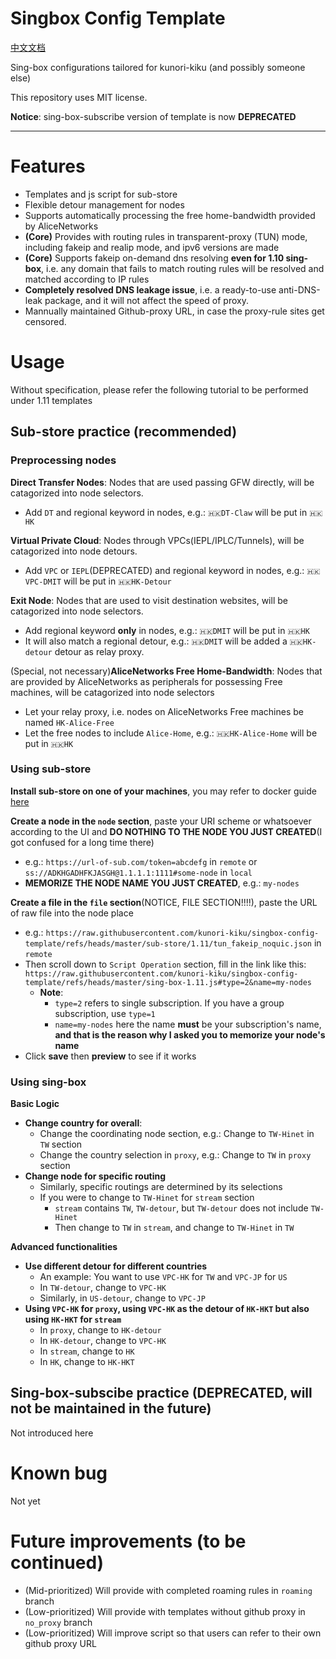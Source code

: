 # Singbox Config Template
[中文文档](README_CN.md)

Sing-box configurations tailored for kunori-kiku (and possibly someone else)

This repository uses MIT license.

**Notice**: sing-box-subscribe version of template is now **DEPRECATED**

---

# Features

- Templates and js script for sub-store
- Flexible detour management for nodes
- Supports automatically processing the free home-bandwidth provided by AliceNetworks
- **(Core)** Provides with routing rules in transparent-proxy (TUN) mode, including fakeip and realip mode, and ipv6 versions are made
- **(Core)** Supports fakeip on-demand dns resolving **even for 1.10 sing-box**, i.e. any domain that fails to match routing rules will be resolved and matched according to IP rules
- **Completely resolved DNS leakage issue**, i.e. a ready-to-use anti-DNS-leak package, and it will not affect the speed of proxy.
- Mannually maintained Github-proxy URL, in case the proxy-rule sites get censored.

# Usage
Without specification, please refer the following tutorial to be performed under 1.11 templates
## Sub-store practice (recommended)
### Preprocessing nodes
**Direct Transfer Nodes**: Nodes that are used passing GFW directly, will be catagorized into node selectors.
- Add `DT` and regional keyword in nodes, e.g.: `🇭🇰DT-Claw` will be put in `🇭🇰HK`

**Virtual Private Cloud**: Nodes through VPCs(IEPL/IPLC/Tunnels), will be catagorized into node detours.
- Add `VPC` or `IEPL`(DEPRECATED) and regional keyword in nodes, e.g.: `🇭🇰VPC-DMIT` will be put in `🇭🇰HK-Detour`

**Exit Node**: Nodes that are used to visit destination websites, will be catagorized into node selectors.
- Add regional keyword **only** in nodes, e.g.: `🇭🇰DMIT` will be put in `🇭🇰HK`
- It will also match a regional detour, e.g.: `🇭🇰DMIT` will be added a `🇭🇰HK-detour` detour as relay proxy.

(Special, not necessary)**AliceNetworks Free Home-Bandwidth**: Nodes that are provided by AliceNetworks as peripherals for possessing Free machines, will be catagorized into node selectors
- Let your relay proxy, i.e. nodes on AliceNetworks Free machines be named `HK-Alice-Free`
- Let the free nodes to include `Alice-Home`, e.g.: `🇭🇰HK-Alice-Home` will be put in `🇭🇰HK`

### Using sub-store
**Install sub-store on one of your machines**, you may refer to docker guide [here](https://ztdocs.top/project/sub-store/tutorial/self/)

**Create a node in the `node` section**, paste your URI scheme or whatsoever according to the UI and **DO NOTHING TO THE NODE YOU JUST CREATED**(I got confused for a long time there)
- e.g.: `https://url-of-sub.com/token=abcdefg` in `remote` or `ss://ADKHGADHFKJASGH@1.1.1.1:1111#some-node` in `local`
- **MEMORIZE THE NODE NAME YOU JUST CREATED**, e.g.: `my-nodes`

**Create a file in the `file` section**(NOTICE, FILE SECTION!!!!), paste the URL of raw file into the node place
- e.g.: `https://raw.githubusercontent.com/kunori-kiku/singbox-config-template/refs/heads/master/sub-store/1.11/tun_fakeip_noquic.json` in `remote`
- Then scroll down to `Script Operation` section, fill in the link like this: `https://raw.githubusercontent.com/kunori-kiku/singbox-config-template/refs/heads/master/sing-box-1.11.js#type=2&name=my-nodes`
  - **Note**:
    - `type=2` refers to single subscription. If you have a group subscription, use `type=1`
    - `name=my-nodes` here the name **must** be your subscription's name, **and that is the reason why I asked you to memorize your node's name**
- Click **save** then **preview** to see if it works

### Using sing-box
**Basic Logic**
- **Change country for overall**:
  - Change the coordinating node section, e.g.: Change to `TW-Hinet` in `TW` section
  - Change the country selection in `proxy`, e.g.: Change to `TW` in `proxy` section
- **Change node for specific routing**
  - Similarly, specific routings are determined by its selections
  - If you were to change to `TW-Hinet` for `stream` section
    - `stream` contains `TW`, `TW-detour`, but `TW-detour` does not include `TW-Hinet`
    - Then change to `TW` in `stream`, and change to `TW-Hinet` in `TW`

**Advanced functionalities**
- **Use different detour for different countries**
  - An example: You want to use `VPC-HK` for `TW` and `VPC-JP` for `US`
  - In `TW-detour`, change to `VPC-HK`
  - Similarly, in `US-detour`, change to `VPC-JP`
- **Using `VPC-HK` for `proxy`, using `VPC-HK` as the detour of `HK-HKT` but also using `HK-HKT` for `stream`**
  - In `proxy`, change to `HK-detour`
  - In `HK-detour`, change to `VPC-HK`
  - In `stream`, change to `HK`
  - In `HK`, change to `HK-HKT`

## Sing-box-subscibe practice (DEPRECATED, will not be maintained in the future)
Not introduced here

# Known bug
Not yet

# Future improvements (to be continued)
- (Mid-prioritized) Will provide with completed roaming rules in `roaming` branch
- (Low-prioritized) Will provide with templates without github proxy in `no_proxy` branch
- (Low-prioritized) Will improve script so that users can refer to their own github proxy URL
